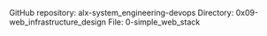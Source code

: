 GitHub repository: alx-system_engineering-devops
Directory: 0x09-web_infrastructure_design
File: 0-simple_web_stack
